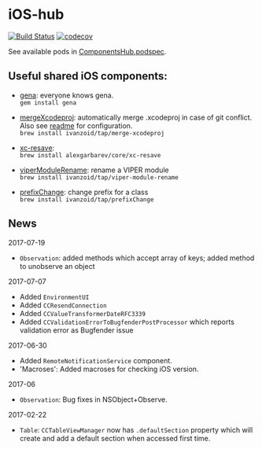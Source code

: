 # iOS-hub

[![Build Status](https://travis-ci.org/Loud-Clear/ios-hub.svg?branch=master)](https://travis-ci.org/Loud-Clear/ios-hub)
[![codecov](https://codecov.io/gh/Loud-Clear/ios-hub/branch/master/graph/badge.svg)](https://codecov.io/gh/Loud-Clear/ios-hub)


See available pods in [ComponentsHub.podspec](https://github.com/Loud-Clear/ios-hub/blob/master/ComponentsHub.podspec).

## Useful shared iOS components:

- [gena](https://github.com/alexgarbarev/gena): everyone knows gena.  
`gem install gena`

- [mergeXcodeproj](https://github.com/ivanzoid/mergeXcodeproj): automatically merge .xcodeproj in case of git conflict. Also see [readme](https://github.com/ivanzoid/mergeXcodeproj) for configuration.  
`brew install ivanzoid/tap/merge-xcodeproj`

- [xc-resave](https://github.com/alexgarbarev/xc-resave):  
`brew install alexgarbarev/core/xc-resave`

- [viperModuleRename](https://github.com/ivanzoid/viperModuleRename): rename a VIPER module  
`brew install ivanzoid/tap/viper-module-rename`

- [prefixChange](https://github.com/ivanzoid/prefixChange): change prefix for a class  
`brew install ivanzoid/tap/prefixChange`


## News

2017-07-19

- `Observation`: added methods which accept array of keys; added method to unobserve an object

2017-07-07

- Added `EnvironmentUI`
- Added `CCResendConnection`
- Added `CCValueTransformerDateRFC3339`
- Added `CCValidationErrorToBugfenderPostProcessor` which reports validation error as Bugfender issue

2017-06-30

- Added `RemoteNotificationService` component.
- 'Macroses': Added macroses for checking iOS version.

2017-06

- `Observation`: Bug fixes in NSObject+Observe.


2017-02-22

- `Table`: `CCTableViewManager` now has `.defaultSection` property which will create and add a default section when accessed first time.

